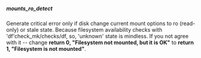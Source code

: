 ##### mounts_ro_detect
Generate critical error only if disk change current mount options to ro (read-only) or stale state. Because filesystem availability checks with 'df'check_mk/checks/df, so, 'unknown' state is mindless. If you not agree with it -- change  **return 0, "Filesystem not mounted, but it is OK"** to  **return 1, "Filesystem is not mounted"**.

